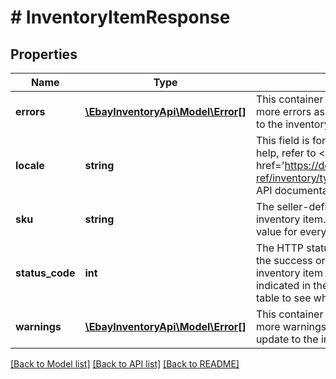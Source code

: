 # # InventoryItemResponse

## Properties

Name | Type | Description | Notes
------------ | ------------- | ------------- | -------------
**errors** | [**\EbayInventoryApi\Model\Error[]**](Error.md) | This container will be returned if there were one or more errors associated with the creation or update to the inventory item record. | [optional] 
**locale** | **string** | This field is for future use only. For implementation help, refer to &lt;a href&#x3D;&#39;https://developer.ebay.com/devzone/rest/api-ref/inventory/types/LocaleEnum.html&#39;&gt;eBay API documentation&lt;/a&gt; | [optional] 
**sku** | **string** | The seller-defined Stock-Keeping Unit (SKU) of the inventory item. The seller should have a unique SKU value for every product that they sell. | [optional] 
**status_code** | **int** | The HTTP status code returned in this field indicates the success or failure of creating or updating the inventory item record for the inventory item indicated in the sku field. See the HTTP status codes table to see which each status code indicates. | [optional] 
**warnings** | [**\EbayInventoryApi\Model\Error[]**](Error.md) | This container will be returned if there were one or more warnings associated with the creation or update to the inventory item record. | [optional] 

[[Back to Model list]](../../README.md#documentation-for-models) [[Back to API list]](../../README.md#documentation-for-api-endpoints) [[Back to README]](../../README.md)


